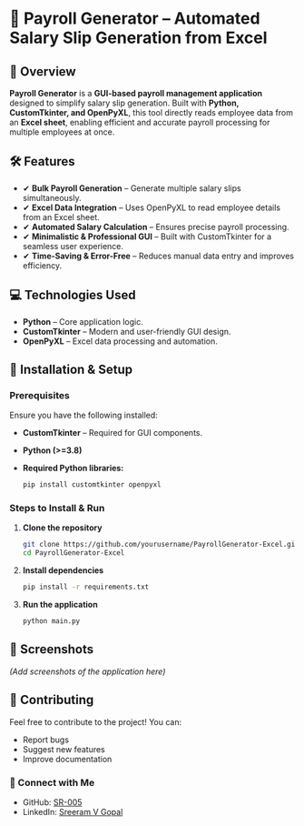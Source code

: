 # 📑 Payroll Generator – Automated Salary Slip Generation from Excel

## 📌 Overview

**Payroll Generator** is a **GUI-based payroll management application** designed to simplify salary slip generation. Built with **Python, CustomTkinter, and OpenPyXL**, this tool directly reads employee data from an **Excel sheet**, enabling efficient and accurate payroll processing for multiple employees at once.

## 🛠️ Features

- ✔ **Bulk Payroll Generation** – Generate multiple salary slips simultaneously.
- ✔ **Excel Data Integration** – Uses OpenPyXL to read employee details from an Excel sheet.
- ✔ **Automated Salary Calculation** – Ensures precise payroll processing.
- ✔ **Minimalistic & Professional GUI** – Built with CustomTkinter for a seamless user experience.
- ✔ **Time-Saving & Error-Free** – Reduces manual data entry and improves efficiency.

## 💻 Technologies Used

- **Python** – Core application logic.
- **CustomTkinter** – Modern and user-friendly GUI design.
- **OpenPyXL** – Excel data processing and automation.

## 🚀 Installation & Setup

### Prerequisites

Ensure you have the following installed:

- **CustomTkinter** – Required for GUI components.

- **Python (>=3.8)**
- **Required Python libraries:**
  ```bash
  pip install customtkinter openpyxl
  ```

### Steps to Install & Run

1. **Clone the repository**
   ```bash
   git clone https://github.com/yourusername/PayrollGenerator-Excel.git
   cd PayrollGenerator-Excel
   ```
2. **Install dependencies**
   ```bash
   pip install -r requirements.txt
   ```
3. **Run the application**
   ```bash
   python main.py
   ```

## 📸 Screenshots

*(Add screenshots of the application here)*

## 🤝 Contributing

Feel free to contribute to the project! You can:

- Report bugs
- Suggest new features
- Improve documentation

### 🔗 Connect with Me

- GitHub: [SR-005](https://github.com/SR-005)
- LinkedIn: [Sreeram V Gopal](https://www.linkedin.com/in/sreeram-v-gopal-7477082a0/)

